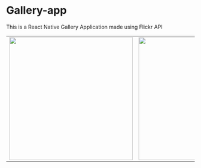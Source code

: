 # Gallery-app
This is a React Native Gallery Application made using Flickr API

<p>
<table>
  <tr>
    <td> <img src="https://user-images.githubusercontent.com/91608355/228084999-0d8a0d31-5736-48e3-b0b6-fa3ee3a14248.jpg" widhth="330" height="330">
    <td> <img src="https://user-images.githubusercontent.com/91608355/228085008-18daac87-3486-4122-9431-4a9b493e0ef4.jpg" widhth="330" height="330">
  </tr>
 </table>

